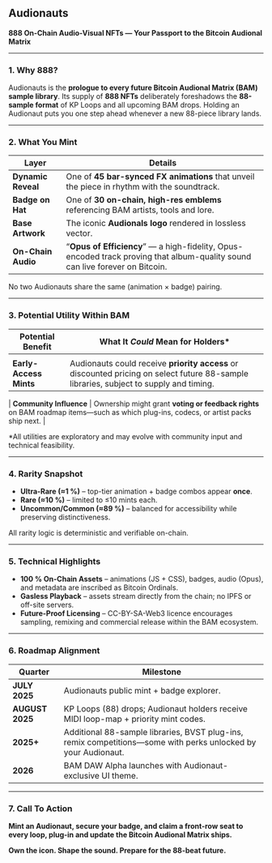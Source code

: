 ## **Audionauts**

**888 On-Chain Audio-Visual NFTs — Your Passport to the Bitcoin Audional Matrix**

---

### 1. Why 888?

Audionauts is the **prologue to every future Bitcoin Audional Matrix (BAM) sample library**. Its supply of **888 NFTs** deliberately foreshadows the **88-sample format** of KP Loops and all upcoming BAM drops. Holding an Audionaut puts you one step ahead whenever a new 88-piece library lands.

---

### 2. What You Mint

| Layer              | Details                                                                                                                      |
| ------------------ | ---------------------------------------------------------------------------------------------------------------------------- |
| **Dynamic Reveal** | One of **45 bar-synced FX animations** that unveil the piece in rhythm with the soundtrack.                                  |
| **Badge on Hat**   | One of **30 on-chain, high-res emblems** referencing BAM artists, tools and lore.                                            |
| **Base Artwork**   | The iconic **Audionals logo** rendered in lossless vector.                                                                  |
| **On-Chain Audio** | “**Opus of Efficiency**” — a high-fidelity, Opus-encoded track proving that album-quality sound can live forever on Bitcoin. |

No two Audionauts share the same (animation × badge) pairing.

---

### 3. Potential Utility Within BAM

| Potential Benefit       | What It *Could* Mean for Holders\*                                                                                                     |
| ----------------------- | -------------------------------------------------------------------------------------------------------------------------------------- |
        |
| **Early-Access Mints**  | Audionauts could receive **priority access** or discounted pricing on select future 88-sample libraries, subject to supply and timing. |

| **Community Influence** | Ownership might grant **voting or feedback rights** on BAM roadmap items—such as which plug-ins, codecs, or artist packs ship next.    |

\*All utilities are exploratory and may evolve with community input and technical feasibility.

---

### 4. Rarity Snapshot

* **Ultra-Rare (≈1 %)** – top-tier animation + badge combos appear **once**.
* **Rare (≈10 %)** – limited to ≤10 mints each.
* **Uncommon/Common (≈89 %)** – balanced for accessibility while preserving distinctiveness.

All rarity logic is deterministic and verifiable on-chain.

---

### 5. Technical Highlights

* **100 % On-Chain Assets** – animations (JS + CSS), badges, audio (Opus), and metadata are inscribed as Bitcoin Ordinals.
* **Gasless Playback** – assets stream directly from the chain; no IPFS or off-site servers.
* **Future-Proof Licensing** – CC-BY-SA-Web3 licence encourages sampling, remixing and commercial release within the BAM ecosystem.

---

### 6. Roadmap Alignment

| Quarter     | Milestone                                                                                                     |
| ----------- | ------------------------------------------------------------------------------------------------------------- |
| **JULY 2025** | Audionauts public mint + badge explorer.                                                                      |
| **AUGUST 2025** | KP Loops (88) drops; Audionaut holders receive MIDI loop-map + priority mint codes.  
| **2025+**   | Additional 88-sample libraries, BVST plug-ins, remix competitions—some with perks unlocked by your Audionaut. |                         |
| **2026** | BAM DAW Alpha launches with Audionaut-exclusive UI theme.                                                     |


---

### 7. Call To Action

**Mint an Audionaut, secure your badge, and claim a front-row seat to every loop, plug-in and update the Bitcoin Audional Matrix ships.**

**Own the icon.
Shape the sound.
Prepare for the 88-beat future.**
